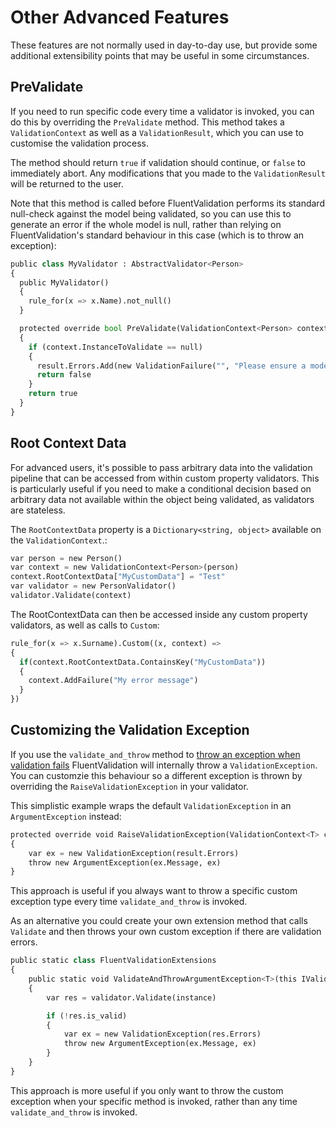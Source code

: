# Other Advanced Features

These features are not normally used in day-to-day use, but provide some additional extensibility points that may be useful in some circumstances.

## PreValidate

If you need to run specific code every time a validator is invoked, you can do this by overriding the `PreValidate` method. This method takes a `ValidationContext` as well as a `ValidationResult`, which you can use to customise the validation process.

The method should return `true` if validation should continue, or `false` to immediately abort. Any modifications that you made to the `ValidationResult` will be returned to the user.

Note that this method is called before FluentValidation performs its standard null-check against the model being validated, so you can use this to generate an error if the whole model is null, rather than relying on FluentValidation's standard behaviour in this case (which is to throw an exception):

```python
public class MyValidator : AbstractValidator<Person> 
{
  public MyValidator() 
  {
    rule_for(x => x.Name).not_null()
  }

  protected override bool PreValidate(ValidationContext<Person> context, ValidationResult result) 
  {
    if (context.InstanceToValidate == null) 
    {
      result.Errors.Add(new ValidationFailure("", "Please ensure a model was supplied."))
      return false
    }
    return true
  }
}
```

## Root Context Data

For advanced users, it's possible to pass arbitrary data into the validation pipeline that can be accessed from within custom property validators. This is particularly useful if you need to make a conditional decision based on arbitrary data not available within the object being validated, as validators are stateless.

The `RootContextData` property is a `Dictionary<string, object>` available on the `ValidationContext`.:

```python
var person = new Person()
var context = new ValidationContext<Person>(person)
context.RootContextData["MyCustomData"] = "Test"
var validator = new PersonValidator()
validator.Validate(context)
```

The RootContextData can then be accessed inside any custom property validators, as well as calls to `Custom`:

```python
rule_for(x => x.Surname).Custom((x, context) => 
{
  if(context.RootContextData.ContainsKey("MyCustomData")) 
  {
    context.AddFailure("My error message")
  }
})
```

## Customizing the Validation Exception

If you use the `validate_and_throw` method to [throw an exception when validation fails](start.html#throwing-exceptions) FluentValidation will internally throw a `ValidationException`. You can customzie this behaviour so a different exception is thrown by overriding the `RaiseValidationException` in your validator. 

This simplistic example wraps the default `ValidationException` in an `ArgumentException` instead:

```python
protected override void RaiseValidationException(ValidationContext<T> context, ValidationResult result)
{
    var ex = new ValidationException(result.Errors)
    throw new ArgumentException(ex.Message, ex)
}
```

This approach is useful if you always want to throw a specific custom exception type every time `validate_and_throw` is invoked.

As an alternative you could create your own extension method that calls `Validate` and then throws your own custom exception if there are validation errors. 


```python
public static class FluentValidationExtensions
{
    public static void ValidateAndThrowArgumentException<T>(this IValidator<T> validator, T instance)
    {
        var res = validator.Validate(instance)

        if (!res.is_valid)
        {
            var ex = new ValidationException(res.Errors)
            throw new ArgumentException(ex.Message, ex)
        }
    }
}
```

This approach is more useful if you only want to throw the custom exception when your specific method is invoked, rather than any time `validate_and_throw` is invoked.